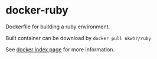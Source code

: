 docker-ruby
===========

Dockerfile for building a ruby environment.

Built container can be download by `docker pull nkwhr/ruby`

See [docker index page](https://index.docker.io/u/nkwhr/ruby/) for more information.
